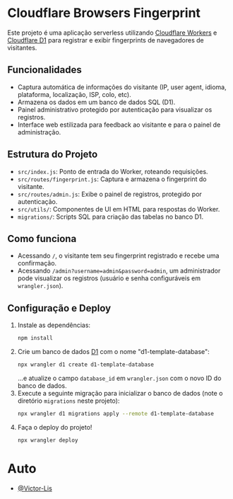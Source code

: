 # Cloudflare Browsers Fingerprint

Este projeto é uma aplicação serverless utilizando [Cloudflare Workers](https://workers.cloudflare.com/) e [Cloudflare D1](https://developers.cloudflare.com/d1/) para registrar e exibir fingerprints de navegadores de visitantes.

## Funcionalidades

- Captura automática de informações do visitante (IP, user agent, idioma, plataforma, localização, ISP, colo, etc).
- Armazena os dados em um banco de dados SQL (D1).
- Painel administrativo protegido por autenticação para visualizar os registros.
- Interface web estilizada para feedback ao visitante e para o painel de administração.

## Estrutura do Projeto

- `src/index.js`: Ponto de entrada do Worker, roteando requisições.
- `src/routes/fingerprint.js`: Captura e armazena o fingerprint do visitante.
- `src/routes/admin.js`: Exibe o painel de registros, protegido por autenticação.
- `src/utils/`: Componentes de UI em HTML para respostas do Worker.
- `migrations/`: Scripts SQL para criação das tabelas no banco D1.

## Como funciona

- Acessando `/`, o visitante tem seu fingerprint registrado e recebe uma confirmação.
- Acessando `/admin?username=admin&password=admin`, um administrador pode visualizar os registros (usuário e senha configuráveis em `wrangler.json`).

## Configuração e Deploy

1. Instale as dependências:
   ```bash
   npm install
   ```
2. Crie um banco de dados [D1](https://developers.cloudflare.com/d1/get-started/) com o nome "d1-template-database":
   ```bash
   npx wrangler d1 create d1-template-database
   ```
   ...e atualize o campo `database_id` em `wrangler.json` com o novo ID do banco de dados.
3. Execute a seguinte migração para inicializar o banco de dados (note o diretório `migrations` neste projeto):
   ```bash
   npx wrangler d1 migrations apply --remote d1-template-database
   ```
4. Faça o deploy do projeto!
   ```bash
   npx wrangler deploy
   ```

# Auto
- [@Victor-Lis](https://www.linkedin.com/in/victor-lis-bronzo)
